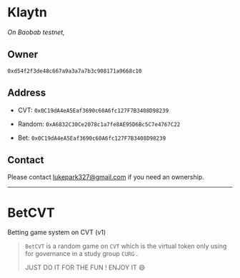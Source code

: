 # Klaytn

*On Baobab testnet,*

## Owner

`0xd54f2f3de48c667a9a3a7a7b3c908171a9668c10`

## Address

* CVT: `0x0C19dA4eA5Eaf3690c60A6fc127F7B3408D98239`

* Random: `0xA6832C30Ce2078c1a7fe8AE95D6Bc5C7e4767C22`

* Bet: `0x0C19dA4eA5Eaf3690c60A6fc127F7B3408D98239`

## Contact

Please contact [lukepark327@gmail.com](mailto:lukepark327@gmail.com) if you need an ownership.

---

# BetCVT

Betting game system on CVT (v1)

> `BetCVT` is a random game on `CVT` which is the virtual token only using for governance in a study group `CURG` .
>
> JUST DO IT FOR THE FUN ! ENJOY IT :smile:
